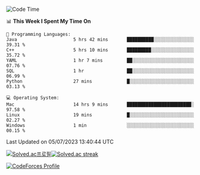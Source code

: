 
<!--START_SECTION:waka-->
![Code Time](http://img.shields.io/badge/Code%20Time-2%2C794%20hrs%2012%20mins-blue)

📊 **This Week I Spent My Time On** 

```text
💬 Programming Languages: 
Java                     5 hrs 42 mins       ██████████░░░░░░░░░░░░░░░   39.31 % 
C++                      5 hrs 10 mins       █████████░░░░░░░░░░░░░░░░   35.72 % 
YAML                     1 hr 7 mins         ██░░░░░░░░░░░░░░░░░░░░░░░   07.76 % 
SQL                      1 hr                ██░░░░░░░░░░░░░░░░░░░░░░░   06.99 % 
Python                   27 mins             █░░░░░░░░░░░░░░░░░░░░░░░░   03.13 % 

💻 Operating System: 
Mac                      14 hrs 9 mins       ████████████████████████░   97.58 % 
Linux                    19 mins             █░░░░░░░░░░░░░░░░░░░░░░░░   02.27 % 
Windows                  1 min               ░░░░░░░░░░░░░░░░░░░░░░░░░   00.15 % 
```


 Last Updated on 05/07/2023 13:40:44 UTC
<!--END_SECTION:waka-->


[![Solved.ac프로필](http://mazassumnida.wtf/api/generate_badge?boj=hckim96)](https://solved.ac/hckim96)[![Solved.ac streak](http://mazandi.herokuapp.com/api?handle=hckim96&theme=dark)](https://solved.ac/hckim96)


[![CodeForces Profile](https://cf.leed.at?id=hckim96)](https://codeforces.com/profile/hckim96)

